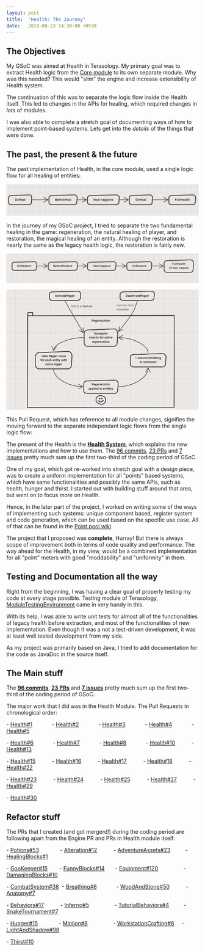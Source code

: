 ```yaml
---
layout: post
title:  "Health: The Journey"
date:   2019-08-23 14:30:00 +0530
---
```


<link rel="stylesheet" type="text/css" href="/assets/github-buttons.css" />

<script src="https://ajax.googleapis.com/ajax/libs/jquery/1.12.0/jquery.min.js"></script>
<script type="text/javascript" src="/assets/github-buttons.js"></script>

## The Objectives

My GSoC was aimed at Health in Terasology. My primary goal was to extract Health logic from the [Core module](https://github.com/MovingBlocks/Terasology/tree/develop/modules/Core) to its own separate module. Why was this needed? This would "slim" the engine and increase extensibility of Health system. 

The continuation of this was to separate the logic flow inside the Health itself. This led to changes in the APIs for healing, which required changes in _lots_ of modules. 

I was also able to complete a stretch goal of documenting ways of how to implement point-based systems. Lets get into the _details_ of the things that were done.

## The past, the present & the future

The past implementation of Health, in the core module, used a single logic flow for all healing of entities:

![Legacy Logic](/assets/images/past.jpg)

In the journey of my GSoC project, I tried to separate the two fundamental healing in the game: regeneration, the natural healing of player, and restoration, the magical healing of an entity. Although the restoration is nearly the same as the legacy health logic, the restoration is fairly new.

![restoration](/assets/images/restore.jpg)

![Regeneration](/assets/images/regen.jpg)

This Pull Request, which has reference to all module changes, signifies the moving forward to the separate independant logic flows from the single logic flow:

<div class="github-button" url="https://github.com/MovingBlocks/Terasology/pull/3677"></div>

The present of the Health is the [**Health System**](https://github.com/Terasology/health), which explains the new implementations and how to use them. The [96 commits](https://github.com/Terasology/Health/commits/master), [23 PRs](https://github.com/Terasology/Health/pulls?q=is%3Apr+is%3Aclosed) and [7 issues](https://github.com/Terasology/Health/issues) pretty much sum up the first two-third of the coding period of GSoC.

One of my goal, which got re-worked into stretch goal with a design piece, was to create a uniform implementation for all "points" based systems, which have same functionalities and possibly the same APIs, such as health, hunger and thirst. I started out with building stuff around that area, but went on to focus more on Health.

Hence, in the later part of the project, I worked on writing some of the ways of implementing such systems: unique component based, register system and code generation, which can be used based on the specific use case. All of that can be found in the [Point pool wiki](https://github.com/Terasology/PointPool/wiki)

The project that I proposed was **complete**, Hurray! But there is always scope of improvement both in terms of code quality and performance. The way ahead for the Health, in my view, would be a combined implementation for all "point" meters with good "moddability" and "uniformity" in them. 

## Testing and Documentation all the way

Right from the beginning, I was having a clear goal of properly testing my code at every stage possible. Testing module of Terasology, [ModuleTestingEnvironment](https://github.com/Terasology/ModuleTestingEnvironment) came in very handy in this. 

With its help, I was able to write unit tests for almost all of the functionalities of legacy health before extraction, and most of the functionalities of new implementation. Even though it was a not a test-driven development, it was at least well tested development from my side.

As my project was primarily based on Java, I tried to add documentation for the code as JavaDoc in the source itself.  

## The Main stuff

The [**96 commits**](https://github.com/Terasology/Health/commits/master), [**23 PRs**](https://github.com/Terasology/Health/pulls?q=is%3Apr+is%3Aclosed) and [**7 issues**](https://github.com/Terasology/Health/issues) pretty much sum up the first two-third of the coding period of GSoC.

The major work that I did was in the Health Module. The Pull Requests in chronological order:

\- [Health#1](https://github.com/Terasology/Health/pull/1) &nbsp; &nbsp; &nbsp; &nbsp; &nbsp; &nbsp; 
\- [Health#2](https://github.com/Terasology/Health/pull/2) &nbsp; &nbsp; &nbsp; &nbsp; &nbsp; &nbsp; 
\- [Health#3](https://github.com/Terasology/Health/pull/3) &nbsp; &nbsp; &nbsp; &nbsp; &nbsp; &nbsp; 
\- [Health#4](https://github.com/Terasology/Health/pull/4) &nbsp; &nbsp; &nbsp; &nbsp; &nbsp; &nbsp; 
\- [Health#5](https://github.com/Terasology/Health/pull/5) 

\- [Health#6](https://github.com/Terasology/Health/pull/6) &nbsp; &nbsp; &nbsp; &nbsp; &nbsp; &nbsp; 
\- [Health#7](https://github.com/Terasology/Health/pull/7) &nbsp; &nbsp; &nbsp; &nbsp; &nbsp; &nbsp; 
\- [Health#8](https://github.com/Terasology/Health/pull/8) &nbsp; &nbsp; &nbsp; &nbsp; &nbsp; &nbsp; 
\- [Health#10](https://github.com/Terasology/Health/pull/10) &nbsp; &nbsp; &nbsp; &nbsp; &nbsp; 
\- [Health#13](https://github.com/Terasology/Health/pull/13)

\- [Health#15](https://github.com/Terasology/Health/pull/15) &nbsp; &nbsp; &nbsp; &nbsp; &nbsp;
\- [Health#16](https://github.com/Terasology/Health/pull/16) &nbsp; &nbsp; &nbsp; &nbsp; &nbsp;
\- [Health#17](https://github.com/Terasology/Health/pull/17) &nbsp; &nbsp; &nbsp; &nbsp; &nbsp;
\- [Health#18](https://github.com/Terasology/Health/pull/18) &nbsp; &nbsp; &nbsp; &nbsp; &nbsp;
\- [Health#22](https://github.com/Terasology/Health/pull/22)

\- [Health#23](https://github.com/Terasology/Health/pull/23) &nbsp; &nbsp; &nbsp; &nbsp; &nbsp;
\- [Health#24](https://github.com/Terasology/Health/pull/24) &nbsp; &nbsp; &nbsp; &nbsp; &nbsp;
\- [Health#25](https://github.com/Terasology/Health/pull/25) &nbsp; &nbsp; &nbsp; &nbsp; &nbsp;
\- [Health#27](https://github.com/Terasology/Health/pull/27) &nbsp; &nbsp; &nbsp; &nbsp; &nbsp;
\- [Health#29](https://github.com/Terasology/Health/pull/29)

\- [Health#30](https://github.com/Terasology/Health/pull/30)

## Refactor stuff

The PRs that I created (and got mergerd!) during the coding period are following apart from the Engine PR and PRs in Health module itself:

\- [Potions#53](https://github.com/Terasology/Potions/pull/53) &nbsp; &nbsp; &nbsp; &nbsp; &nbsp; &nbsp;&nbsp;
\- [Alteration#12](https://github.com/Terasology/AlterationEffects/pull/12) &nbsp; &nbsp; &nbsp; &nbsp; &nbsp; 
\- [AdventureAssets#23](https://github.com/Terasology/AdventureAssets/pull/23) &nbsp; &nbsp; &nbsp; &nbsp;&nbsp;
\- [HealingBlocks#1](https://github.com/Terasology/HealingBlocks/pull/1) &nbsp; &nbsp; &nbsp; &nbsp;

\- [GooKeeper#15](https://github.com/Terasology/GooKeeper/pull/15) &nbsp; &nbsp; &nbsp;&nbsp;
\- [FunnyBlocks#14](https://github.com/Terasology/FunnyBlocks/pull/14) &nbsp; &nbsp; &nbsp;
\- [Equipment#120](https://github.com/Terasology/Equipment/pull/120) &nbsp; &nbsp; &nbsp; &nbsp; &nbsp; &nbsp; &nbsp; &nbsp;
\- [DamagingBlocks#10](https://github.com/Terasology/DamagingBlocks/pull/10)

\- [CombatSystem#38](https://github.com/Terasology/CombatSystem/pull/38)&nbsp;
\- [Breathing#6](https://github.com/Terasology/Breathing/pull/6) &nbsp; &nbsp; &nbsp; &nbsp; &nbsp; &nbsp;
\- [WoodAndStone#50](https://github.com/Terasology/WoodAndStone/pull/50) &nbsp; &nbsp; &nbsp; &nbsp; &nbsp;
\- [Anatomy#7](https://github.com/Terasology/Anatomy/pull/7)

\- [Behaviors#17](https://github.com/Terasology/Behaviors/pull/17) &nbsp; &nbsp; &nbsp; &nbsp; &nbsp;
\- [Inferno#5](https://github.com/Terasology/Inferno/pull/5) &nbsp; &nbsp; &nbsp; &nbsp; &nbsp; &nbsp; &nbsp; &nbsp;
\- [TutorialBehaviors#4](https://github.com/Terasology/TutorialBehaviors/pull/4) &nbsp; &nbsp; &nbsp; &nbsp;&nbsp;
\- [SnakeTournament#7](https://github.com/Terasology/SnakeTournament/pull/7)

\- [Hunger#15](https://github.com/Terasology/Hunger/pull/15) &nbsp; &nbsp; &nbsp; &nbsp; &nbsp; &nbsp;&nbsp; 
\- [Miniion#8](https://github.com/Terasology/Miniion/pull/8) &nbsp; &nbsp; &nbsp; &nbsp; &nbsp; &nbsp; &nbsp; &nbsp;
\- [WorkstationCrafting#8](https://github.com/Terasology/WorkstationCrafting/pull/8) &nbsp; &nbsp;
\- [LightAndShadow#98](https://github.com/Terasology/LightAndShadow/pull/98) 

\- [Thirst#10](https://github.com/Terasology/Thirst/pull/10)